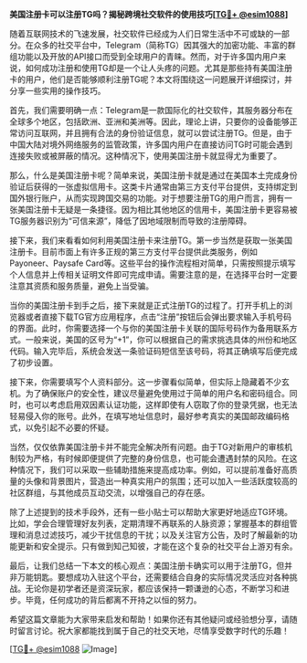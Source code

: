**美国注册卡可以注册TG吗？揭秘跨境社交软件的使用技巧[[TG💪+ @esim1088](https://t.me/s/esim1088)]**

随着互联网技术的飞速发展，社交软件已经成为人们日常生活中不可或缺的一部分。在众多的社交平台中，Telegram（简称TG）因其强大的加密功能、丰富的群组功能以及开放的API接口而受到全球用户的青睐。然而，对于许多国内用户来说，如何成功注册和使用TG却是一个让人头疼的问题。尤其是那些持有美国注册卡的用户，他们是否能够顺利注册TG呢？本文将围绕这一问题展开详细探讨，并分享一些实用的操作技巧。

首先，我们需要明确一点：Telegram是一款国际化的社交软件，其服务器分布在全球多个地区，包括欧洲、亚洲和美洲等。因此，理论上讲，只要你的设备能够正常访问互联网，并且拥有合法的身份验证信息，就可以尝试注册TG。但是，由于中国大陆对境外网络服务的监管政策，许多国内用户在直接访问TG时可能会遇到连接失败或被屏蔽的情况。这种情况下，使用美国注册卡就显得尤为重要了。

那么，什么是美国注册卡呢？简单来说，美国注册卡就是通过在美国本土完成身份验证后获得的一张虚拟信用卡。这类卡片通常由第三方支付平台提供，支持绑定到国外银行账户，从而实现跨国交易的功能。对于想要注册TG的用户而言，拥有一张美国注册卡无疑是一条捷径。因为相比其他地区的信用卡，美国注册卡更容易被TG服务器识别为“可信来源”，降低了因地域限制而导致的注册障碍。

接下来，我们来看看如何利用美国注册卡来注册TG。第一步当然是获取一张美国注册卡。目前市面上有许多正规的第三方支付平台提供此类服务，例如Payoneer、Paysafe Card等。这些平台的操作流程相对简单，只需按照提示填写个人信息并上传相关证明文件即可完成申请。需要注意的是，在选择平台时一定要注意其资质和服务质量，避免上当受骗。

当你的美国注册卡到手之后，接下来就是正式注册TG的过程了。打开手机上的浏览器或者直接下载TG官方应用程序，点击“注册”按钮后会弹出要求输入手机号码的界面。此时，你需要选择一个与你的美国注册卡关联的国际号码作为备用联系方式。一般来说，美国的区号为“+1”，你可以根据自己的需求挑选具体的州份和地区代码。输入完毕后，系统会发送一条验证码短信至该号码，将其正确填写后便完成了初步设置。

接下来，你需要填写个人资料部分。这一步骤看似简单，但实际上隐藏着不少玄机。为了确保账户的安全性，建议尽量避免使用过于简单的用户名和密码组合。同时，也可以考虑启用双因素认证功能，这样即使有人窃取了你的登录凭据，也无法轻易侵入你的账号。此外，在填写地址信息时，最好参考真实的美国邮政编码格式，以免引起不必要的怀疑。

当然，仅仅依靠美国注册卡并不能完全解决所有问题。由于TG对新用户的审核机制较为严格，有时候即便提供了完整的身份信息，也可能会遭遇封禁的风险。在这种情况下，我们可以采取一些辅助措施来提高成功率。例如，可以提前准备好高质量的头像和背景图片，营造出一种真实用户的氛围；还可以加入一些活跃度较高的社区群组，与其他成员互动交流，以增强自己的存在感。

除了上述提到的技术手段外，还有一些小贴士可以帮助大家更好地适应TG环境。比如，学会合理管理好友列表，定期清理不再联系的人脉资源；掌握基本的群组管理和消息过滤技巧，减少干扰信息的干扰；以及关注官方公告，及时了解最新的功能更新和安全提示。只有做到知己知彼，才能在这个复杂的社交平台上游刃有余。

最后，让我们总结一下本文的核心观点：美国注册卡确实可以用于注册TG，但并非万能钥匙。要想成功入驻这个平台，还需要结合自身的实际情况灵活应对各种挑战。无论你是初学者还是资深玩家，都应该保持一颗谦逊的心态，不断学习和进步。毕竟，任何成功的背后都离不开持之以恒的努力。

希望这篇文章能为大家带来启发和帮助！如果你还有其他疑问或经验想分享，请随时留言讨论。祝大家都能找到属于自己的社交天地，尽情享受数字时代的乐趣！

[[TG💪+ @esim1088](https://t.me/s/esim1088) ![Image](https://i.postimg.cc/4NQfJmqS/Snipaste-2025-05-13-00-14-12.png)]
